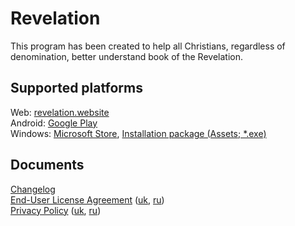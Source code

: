 # Revelation
This program has been created to help all Christians, regardless of denomination, better understand book of the Revelation.

## Supported platforms

Web: [revelation.website](https://www.revelation.website)  
Android: [Google Play](https://play.google.com/store/apps/details?id=ai11.link.revelation)  
Windows: [Microsoft Store](https://apps.microsoft.com/detail/9NXHRR2P4087), [Installation package (Assets; *.exe)](https://github.com/karnauhov/Revelation/releases/latest)  

## Documents

[Changelog](./CHANGELOG.md)  
[End-User License Agreement](./assets/data/topics/license_en.md) ([uk](./assets/data/topics/license_uk.md), [ru](./assets/data/topics/license_ru.md))  
[Privacy Policy](./assets/data/topics/privacy_policy_en.md) ([uk](./assets/data/topics/privacy_policy_uk.md), [ru](./assets/data/topics/privacy_policy_ru.md))  
